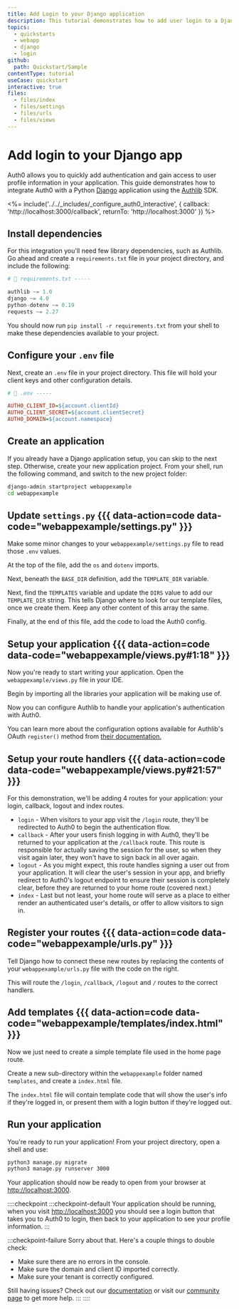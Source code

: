 ```yaml
---
title: Add Login to your Django application
description: This tutorial demonstrates how to add user login to a Django application.
topics:
  - quickstarts
  - webapp
  - django
  - login
github:
  path: Quickstart/Sample
contentType: tutorial
useCase: quickstart
interactive: true
files:
  - files/index
  - files/settings
  - files/urls
  - files/views
---
```


<!-- markdownlint-disable MD025 MD034 -->

# Add login to your Django app

Auth0 allows you to quickly add authentication and gain access to user profile information in your application. This guide demonstrates how to integrate Auth0 with a Python [Django](https://www.djangoproject.com/) application using the [Authlib](https://authlib.org/) SDK.

<%= include('../../_includes/_configure_auth0_interactive', {
callback: 'http://localhost:3000/callback',
returnTo: 'http://localhost:3000'
}) %>

## Install dependencies

For this integration you'll need few library dependencies, such as Authlib. Go ahead and create a `requirements.txt` file in your project directory, and include the following:

```python
# 📁 requirements.txt -----

authlib ~= 1.0
django ~= 4.0
python-dotenv ~= 0.19
requests ~= 2.27
```

You should now run `pip install -r requirements.txt` from your shell to make these dependencies available to your project.

## Configure your `.env` file

Next, create an `.env` file in your project directory. This file will hold your client keys and other configuration details.

```ini
# 📁 .env -----

AUTH0_CLIENT_ID=${account.clientId}
AUTH0_CLIENT_SECRET=${account.clientSecret}
AUTH0_DOMAIN=${account.namespace}
```

## Create an application

If you already have a Django application setup, you can skip to the next step. Otherwise, create your new application project. From your shell, run the following command, and switch to the new project folder:

```sh
django-admin startproject webappexample
cd webappexample
```

## Update `settings.py` {{{ data-action=code data-code="webappexample/settings.py" }}}

Make some minor changes to your `webappexample/settings.py` file to read those `.env` values.

At the top of the file, add the `os` and `dotenv` imports.

Next, beneath the `BASE_DIR` definition, add the `TEMPLATE_DIR` variable.

Next, find the `TEMPLATES` variable and update the `DIRS` value to add our `TEMPLATE_DIR` string. This tells Django where to look for our template files, once we create them. Keep any other content of this array the same.

Finally, at the end of this file, add the code to load the Auth0 config.

## Setup your application {{{ data-action=code data-code="webappexample/views.py#1:18" }}}

Now you're ready to start writing your application. Open the `webappexample/views.py` file in your IDE.

Begin by importing all the libraries your application will be making use of.

Now you can configure Authlib to handle your application's authentication with Auth0.

You can learn more about the configuration options available for Authlib's OAuth `register()` method from [their documentation.](https://docs.authlib.org/en/latest/client/frameworks.html#using-oauth-2-0-to-log-in)

## Setup your route handlers {{{ data-action=code data-code="webappexample/views.py#21:57" }}}

For this demonstration, we'll be adding 4 routes for your application: your login, callback, logout and index routes.

- `login` - When visitors to your app visit the `/login` route, they'll be redirected to Auth0 to begin the authentication flow.
- `callback` - After your users finish logging in with Auth0, they'll be returned to your application at the `/callback` route. This route is responsible for actually saving the session for the user, so when they visit again later, they won't have to sign back in all over again.
- `logout` - As you might expect, this route handles signing a user out from your application. It will clear the user's session in your app, and briefly redirect to Auth0's logout endpoint to ensure their session is completely clear, before they are returned to your home route (covered next.)
- `index` - Last but not least, your home route will serve as a place to either render an authenticated user's details, or offer to allow visitors to sign in.

## Register your routes {{{ data-action=code data-code="webappexample/urls.py" }}}
 
Tell Django how to connect these new routes by replacing the contents of your `webappexample/urls.py` file with the code on the right.

This will route the `/login`, `/callback`, `/logout` and `/` routes to the correct handlers.

## Add templates {{{ data-action=code data-code="webappexample/templates/index.html" }}}

Now we just need to create a simple template file used in the home page route.

Create a new sub-directory within the `webappexample` folder named `templates`, and create a `index.html` file.

The `index.html` file will contain template code that will show the user's info if they're logged in, or present them with a login button if they're logged out. 

## Run your application

You're ready to run your application! From your project directory, open a shell and use:

```sh
python3 manage.py migrate
python3 manage.py runserver 3000
```

Your application should now be ready to open from your browser at [http://localhost:3000](http://localhost:3000).

::::checkpoint
:::checkpoint-default
Your application should be running, when you visit [http://localhost:3000](http://localhost:3000) you should see a login button that takes you to Auth0 to login, then back to your application to see your profile information.
:::

:::checkpoint-failure
Sorry about that. Here's a couple things to double check:
* Make sure there are no errors in the console.
* Make sure the domain and client ID imported correctly.
* Make sure your tenant is correctly configured.

Still having issues? Check out our [documentation](https://auth0.com/docs) or visit our [community page](https://community.auth0.com) to get more help.
:::
::::
